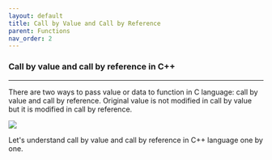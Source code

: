 ```yaml
---
layout: default
title: Call by Value and Call by Reference
parent: Functions
nav_order: 2
---
```

### Call by value and call by reference in C++

------

There are two ways to pass value or data to function in C language: call by value and call by reference. Original value is not modified in call by value but it is modified in call by reference.

![](https://static.javatpoint.com/cpp/images/call-by-value-and-call-by-reference-in-cpp1.png)

Let's understand call by value and call by reference in C++ language one by one.


